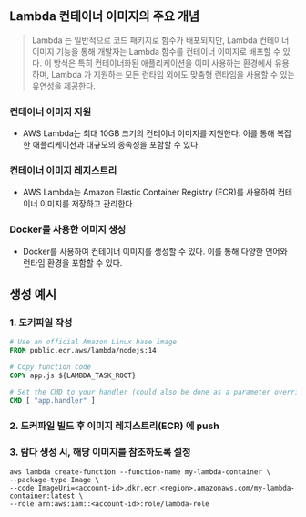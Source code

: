 ## Lambda 컨테이너 이미지의 주요 개념

> Lambda 는 일반적으로 코드 패키지로 함수가 배포되지만, Lambda 컨테이너 이미지 기능을 통해 개발자는 Lambda 함수를 컨테이너 이미지로 배포할 수 있다. 이 방식은 특히 컨테이너화된 애플리케이션을 이미 사용하는 환경에서 유용하며, Lambda 가 지원하는 모든 런타임 외에도 맞춤형 런타임을 사용할 수 있는 유연성을 제공한다.

### 컨테이너 이미지 지원
- AWS Lambda는 최대 10GB 크기의 컨테이너 이미지를 지원한다. 이를 통해 복잡한 애플리케이션과 대규모의 종속성을 포함할 수 있다.

### 컨테이너 이미지 레지스트리
- AWS Lambda는 Amazon Elastic Container Registry (ECR)를 사용하여 컨테이너 이미지를 저장하고 관리한다.

### Docker를 사용한 이미지 생성
- Docker를 사용하여 컨테이너 이미지를 생성할 수 있다. 이를 통해 다양한 언어와 런타임 환경을 포함할 수 있다.


## 생성 예시

### 1. 도커파일 작성
```dockerfile
# Use an official Amazon Linux base image
FROM public.ecr.aws/lambda/nodejs:14

# Copy function code
COPY app.js ${LAMBDA_TASK_ROOT}

# Set the CMD to your handler (could also be done as a parameter override outside of the Dockerfile)
CMD [ "app.handler" ]
```

### 2. 도커파일 빌드 후 이미지 레지스트리(ECR) 에 push
### 3. 람다 생성 시, 해당 이미지를 참조하도록 설정
```shell
aws lambda create-function --function-name my-lambda-container \
--package-type Image \
--code ImageUri=<account-id>.dkr.ecr.<region>.amazonaws.com/my-lambda-container:latest \
--role arn:aws:iam::<account-id>:role/lambda-role
```